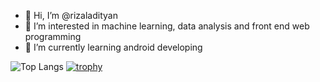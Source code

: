- 👋 Hi, I’m @rizaladityan
- 👀 I’m interested in machine learning, data analysis and front end web programming
- 🌱 I’m currently learning android developing

![Top Langs](https://github-readme-stats.vercel.app/api/top-langs/?username=rizaladityan&layout=compact)
[![trophy](https://github-profile-trophy.vercel.app/?username=rizaladityan&row=2&column=3)](https://github.com/ryo-ma/github-profile-trophy)
<!---
rizaladityan/rizaladityan is a ✨ special ✨ repository because its `README.md` (this file) appears on your GitHub profile.
You can click the Preview link to take a look at your changes.
--->
